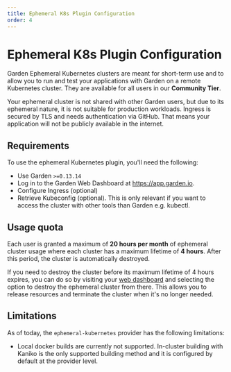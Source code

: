 ```yaml
---
title: Ephemeral K8s Plugin Configuration
order: 4
---
```


# Ephemeral K8s Plugin Configuration

Garden Ephemeral Kubernetes clusters are meant for short-term use and to allow you to run and test your applications with Garden on a remote Kubernetes cluster. They are available for all users in our **Community Tier**.

Your ephemeral cluster is not shared with other Garden users, but due to its ephemeral nature, it is not suitable for production workloads. Ingress is secured by TLS and needs authentication via GitHub. That means your application will not be publicly available in the internet.

## Requirements

To use the ephemeral Kubernetes plugin, you'll need the following:

- Use Garden `>=0.13.14`
- Log in to the Garden Web Dashboard at https://app.garden.io.
- Configure Ingress (optional)
- Retrieve Kubeconfig (optional). This is only relevant if you want to access the cluster with other tools than Garden e.g. kubectl.

## Usage quota

Each user is granted a maximum of **20 hours per month** of ephemeral cluster usage where each cluster has a maximum lifetime of **4 hours**. After this period, the cluster is automatically destroyed.

If you need to destroy the cluster before its maximum lifetime of 4 hours expires, you can do so by visiting your [web dashboard](https://app.garden.io) and selecting the option to destroy the ephemeral cluster from there. This allows you to release resources and terminate the cluster when it's no longer needed.

## Limitations

As of today, the `ephemeral-kubernetes` provider has the following limitations:

- Local docker builds are currently not supported. In-cluster building with Kaniko is the only supported building method and it is configured by default at the provider level.
